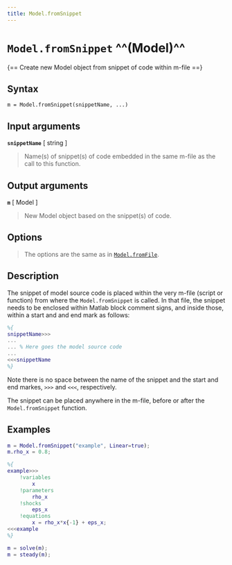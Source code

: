 ```yaml
---
title: Model.fromSnippet
---
```


# `Model.fromSnippet` ^^(Model)^^

{== Create new Model object from snippet of code within m-file ==}


## Syntax

    m = Model.fromSnippet(snippetName, ...)


## Input arguments

__`snippetName`__ [ string ]
> 
> Name(s) of snippet(s) of code embedded in the same m-file as the call to
> this function.
> 

## Output arguments


__`m`__ [ Model ]
> 
> New Model object based on the snippet(s) of code.
> 

## Options

> 
> The options are the same as in [`Model.fromFile`](fromFile.md).
> 

## Description

The snippet of model source code is placed within the very m-file (script
or function) from where the `Model.fromSnippet` is called. In that
file, the snippet needs to be enclosed within Matlab block comment signs,
and inside those, within a start and and end mark as follows:

```matlab
%{
snippetName>>>
...
... % Here goes the model source code
...
<<<snippetName 
%}
```

Note there is no space between the name of the snippet and the start and
end markes, `>>>` and `<<<`, respectively.

The snippet can be placed anywhere in the m-file, before or after the
`Model.fromSnippet` function.


## Examples

```matlab
m = Model.fromSnippet("example", Linear=true);
m.rho_x = 0.8;

%{
example>>>
    !variables
        x
    !parameters
        rho_x
    !shocks
        eps_x
    !equations
        x = rho_x*x{-1} + eps_x;
<<<example
%}

m = solve(m);
m = steady(m);
```

